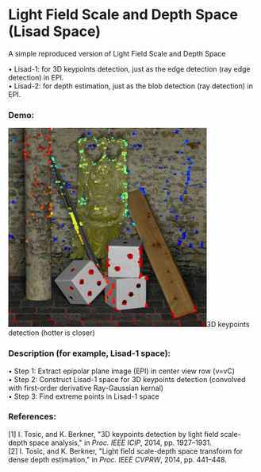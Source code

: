# Light Field Scale and Depth Space (Lisad Space)
A simple reproduced version of Light Field Scale and Depth Space

&bull; Lisad-1: for 3D keypoints detection, just as the edge detection (ray edge detection) in EPI.
<br>
&bull; Lisad-2: for depth estimation, just as the blob detection (ray detection) in EPI.

### Demo:
<img src=https://github.com/GilbertRC/Light-Field-Scale-and-Depth-Space/blob/main/result_buddha.jpg width="400">3D keypoints detection (hotter is closer)

### Description (for example, Lisad-1 space):
&bull; Step 1: Extract epipolar plane image (EPI) in center view row (v=vC)
<br>
&bull; Step 2: Construct Lisad-1 space for 3D keypoints detection (convolved with first-order derivative Ray-Gaussian kernal)
<br>
&bull; Step 3: Find extreme points in Lisad-1 space

### References:
[1] I. Tosic, and K. Berkner, "3D keypoints detection by light field scale-depth space analysis," in *Proc. IEEE ICIP*, 2014, pp. 1927–1931.
<br>
[2] I. Tosic, and K. Berkner, "Light field scale-depth space transform for dense depth estimation," in *Proc. IEEE CVPRW*, 2014, pp. 441–448.
